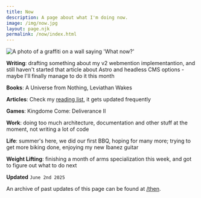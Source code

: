 ```yaml
---
title: Now
description: A page about what I'm doing now.
image: /img/now.jpg
layout: page.njk
permalink: /now/index.html
---
```


<img src="/static/img/now.jpg" class="img-center img-fluid w100 mb2" alt="A photo of a graffiti on a wall saying 'What now?'">

**Writing**: drafting something about my v2 webmention implementantion, and still haven't started that article about Astro and headless CMS options - maybe I'll finally manage to do it this month

**Books**: A Universe from Nothing, Leviathan Wakes

**Articles**: Check my [reading list](/reading/), it gets updated frequently

**Games**: Kingdome Come: Deliverance II

**Work**: doing too much architecture, documentation and other stuff at the moment, not writing a lot of code

**Life**: summer's here, we did our first BBQ, hoping for many more; trying to get more biking done, enjoying my new Ibanez guitar

**Weight Lifting**: finishing a month of arms specialization this week, and got to figure out what to do next

<div class="hr shadow mb1"></div>

**Updated**
`June 2nd 2025`

An archive of past updates of this page can be found at [/then](/then/).
